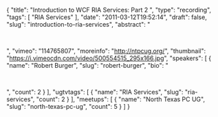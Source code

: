 {
  "title": "Introduction to WCF RIA Services: Part 2 ",
  "type": "recording",
  "tags": [
    "RIA Services"
  ],
  "date": "2011-03-12T19:52:14",
  "draft": false,
  "slug": "introduction-to-ria-services",
  "abstract": "<p>&nbsp;</p>",
  "vimeo": "114765807",
  "moreinfo": "http://ntpcug.org/",
  "thumbnail": "https://i.vimeocdn.com/video/500554515_295x166.jpg",
  "speakers": [
    {
      "name": "Robert Burger",
      "slug": "robert-burger",
      "bio": "<p>&nbsp;</p>",
      "count": 2
    }
  ],
  "ugtvtags": [
    {
      "name": "RIA Services",
      "slug": "ria-services",
      "count": 2
    }
  ],
  "meetups": [
    {
      "name": "North Texas PC UG",
      "slug": "north-texas-pc-ug",
      "count": 5
    }
  ]
}